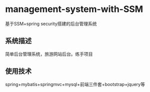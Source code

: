 # management-system-with-SSM
基于SSM+spring security搭建的后台管理系统

## 系统描述
简单后台管理系统，旅游网站后台。练手项目

## 使用技术
spring+mybatis+springmvc+mysql+前端三件套+bootstrap+jquery等

